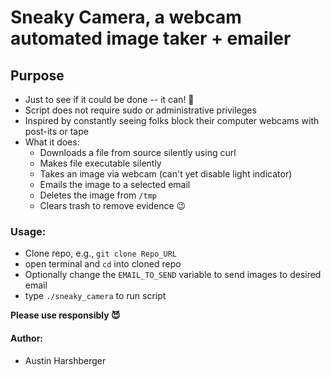 # Sneaky Camera, a webcam automated image taker + emailer 
## Purpose
* Just to see if it could be done -- it can! 📸
* Script does not require sudo or administrative privileges 
* Inspired by constantly seeing folks block their computer webcams with post-its or tape
* What it does:
	* Downloads a file from source silently using curl
	* Makes file executable silently
	* Takes an image via webcam (can't yet disable light indicator)
	* Emails the image to a selected email
	* Deletes the image from `/tmp`
	* Clears trash to remove evidence 😉


### Usage:
* Clone repo, e.g., `git clone Repo_URL`
* open terminal and `cd` into cloned repo
* Optionally change the `EMAIL_TO_SEND` variable to send images to desired email
*  type `./sneaky_camera` to run script

**Please use responsibly 😈** 

#### Author:
* Austin Harshberger